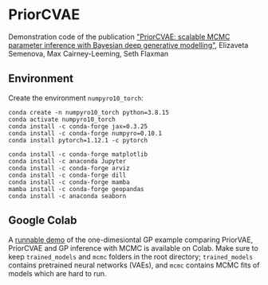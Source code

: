 # PriorCVAE

Demonstration code of the publication ["PriorCVAE: scalable MCMC parameter inference with Bayesian deep generative modelling"](https://arxiv.org/abs/2304.04307), Elizaveta Semenova, Max Cairney-Leeming, Seth Flaxman


## Environment
Create the environment `numpyro10_torch`: 
 
```
conda create -n numpyro10_torch python=3.8.15
conda activate numpyro10_torch
conda install -c conda-forge jax=0.3.25
conda install -c conda-forge numpyro=0.10.1
conda install pytorch=1.12.1 -c pytorch

conda install -c conda-forge matplotlib
conda install -c anaconda Jupyter
conda install -c conda-forge arviz
conda install -c conda-forge dill
conda install -c conda-forge mamba
mamba install -c conda-forge geopandas
conda install -c anaconda seaborn
```

## Google Colab
A [runnable demo](https://colab.research.google.com/drive/1yY6voFH0UdL2uZwDqGJWqS3tHQpB8212?usp=sharing) of the one-dimesiontal GP example comparing PriorVAE, PriorCVAE and GP inference with MCMC is available on Colab. Make sure to keep `trained_models` and `mcmc` folders in the root directory; `trained_models` contains pretrained neural networks (VAEs), and `mcmc` contains MCMC fits of models which are hard to run.


